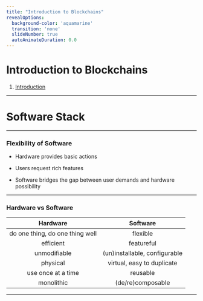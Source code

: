 ```yaml
---
title: "Introduction to Blockchains"
revealOptions:
  background-color: 'aquamarine'
  transition: 'none'
  slideNumber: true
  autoAnimateDuration: 0.0
---
```


# Introduction to Blockchains

1. [Introduction](#intro)

---

# Software Stack

----

### Flexibility of Software

- Hardware provides basic actions
<!-- .element: class="fragment" -->
- Users request rich features
<!-- .element: class="fragment" -->
- Software bridges the gap between user demands and hardware possibility
<!-- .element: class="fragment" -->

----

### Hardware vs Software

| Hardware                         | Software                                   |
| :------------------------------: | :----------------------------------------: |
| do one thing, do one thing well  | flexible                                   |
| efficient                        | featureful                                 |
| unmodifiable                     | (un)installable, configurable              |
| physical                         | virtual, easy to duplicate                 |
| use once at a time               | reusable                                   |
| monolithic                       | (de/re)composable                          |

---